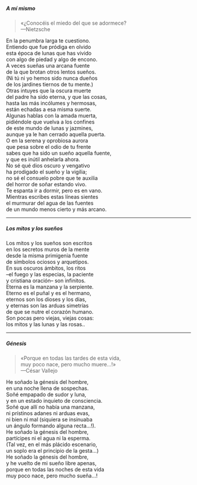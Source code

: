 

##### A mí mismo

>    «¿Conocéis el miedo del que se adormece?  
—Nietzsche

En la penumbra larga te cuestiono. <br>
Entiendo que fue pródiga en olvido <br>
esta época de lunas que has vivido<br>
con algo de piedad y algo de encono.<br>
A veces sueñas una arcana fuente<br>
de la que brotan otros lentos sueños.<br>
(Ni tú ni yo hemos sido nunca dueños<br>
de los jardines tiernos de tu mente.)<br>
Otras intuyes que la oscura muerte<br>
del padre ha sido eterna, y que las cosas,<br>
hasta las más incólumes y hermosas,<br>
están echadas a esa misma suerte.<br>
Algunas hablas con la amada muerta,<br>
pidiéndole que vuelva a los confines<br>
de este mundo de lunas y jazmines,<br>
aunque ya le han cerrado aquella puerta.<br>
O en la serena y oprobiosa aurora<br>
que pesa sobre el odio de tu frente<br>
sabes que ha sido un sueño aquella fuente,<br>
y que es inútil anhelarla ahora.<br>
No sé qué dios oscuro y vengativo<br>
ha prodigado el sueño y la vigilia;<br>
no sé el consuelo pobre que te auxilia<br>
del horror de soñar estando vivo.<br>
Te espanta ir a dormir, pero es en vano.<br>
Mientras escribes estas líneas sientes<br>
el murmurar del agua de las fuentes<br>
de un mundo menos cierto y más arcano.<br>

--- 

##### Los mitos y los sueños

Los mitos y los sueños son escritos <br>
en los secretos muros de la mente<br>
desde la misma primigenia fuente<br>
de símbolos ociosos y arquetipos.<br>
En sus oscuros ámbitos, los ritos<br>
–el fuego y las especias, la paciente<br>
y cristiana oración– son infinitos.<br>
Eterna es la manzana y la serpiente.<br>
Eterno es el puñal y es el hermano,<br>
eternos son los dioses y los días,<br>
y eternas son las arduas simetrías<br>
de que se nutre el corazón humano.<br>
Son pocas pero viejas, viejas cosas:<br>
los mitos y las lunas y las rosas..<br>

---

##### Génesis

>«Porque en todas las tardes de esta vida, <br>muy poco nace, pero mucho
>muere…!» <br>—César Vallejo

He soñado la génesis del hombre, <br>
en una noche llena de sospechas.<br>
Soñé empapado de sudor y luna,<br>
y en un estado inquieto de consciencia.<br>
Soñé que allí no había una manzana,<br>
ni prístinos adanes ni arduas evas,<br>
ni bien ni mal (siquiera se insinuaba<br>
un ángulo formando alguna recta…!).<br>
He soñado la génesis del hombre,<br>
partícipes ni el agua ni la esperma.<br>
(Tal vez, en el más plácido escenario,<br>
un soplo era el principio de la gesta…)<br>
He soñado la génesis del hombre,<br>
y he vuelto de mi sueño libre apenas,<br>
porque en todas las noches de esta vida<br>
muy poco nace, pero mucho sueña…!<br>


